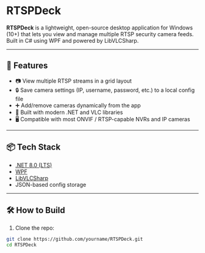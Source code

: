 ﻿# RTSPDeck

**RTSPDeck** is a lightweight, open-source desktop application for Windows (10+) that lets you view and manage multiple RTSP security camera feeds. Built in C# using WPF and powered by LibVLCSharp.

---

## 🚀 Features

- 📷 View multiple RTSP streams in a grid layout
- 🔒 Save camera settings (IP, username, password, etc.) to a local config file
- ➕ Add/remove cameras dynamically from the app
- 🧩 Built with modern .NET and VLC libraries
- 🖥️ Compatible with most ONVIF / RTSP-capable NVRs and IP cameras

---

## 📦 Tech Stack

- [.NET 8.0 (LTS)](https://dotnet.microsoft.com/)
- [WPF](https://learn.microsoft.com/en-us/dotnet/desktop/wpf/)
- [LibVLCSharp](https://code.videolan.org/videolan/LibVLCSharp)
- JSON-based config storage

---

## 🛠️ How to Build

1. Clone the repo:

```bash
git clone https://github.com/yourname/RTSPDeck.git
cd RTSPDeck
